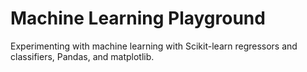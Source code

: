 # Machine Learning Playground
Experimenting with machine learning with Scikit-learn regressors and classifiers, Pandas, and matplotlib. 
